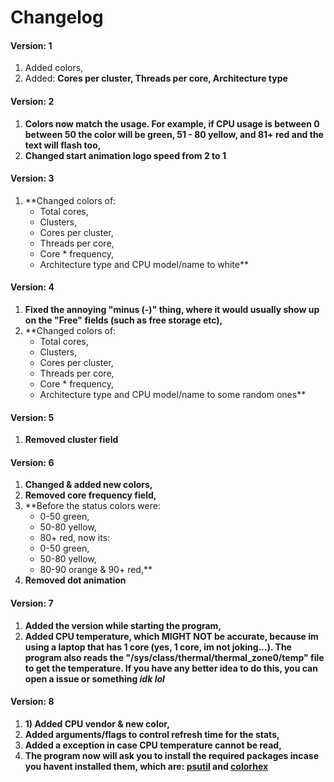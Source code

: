 # Changelog

#### Version: 1
1. Added colors,
2. Added: **Cores per cluster, Threads per core, Architecture type**

#### Version: 2
1. **Colors now match the usage. For example, if CPU usage is between 0 between 50 the color will be green, 51 - 80 yellow, and 81+ red and the text will flash too,**
2. **Changed start animation logo speed from 2 to 1**

#### Version: 3
1. **Changed colors of: 
	+ Total cores,
	+ Clusters,
	+ Cores per cluster,
	+ Threads per core,
	+ Core * frequency,
	+ Architecture type and CPU model/name to white**

#### Version: 4
1. **Fixed the annoying "minus (-)" thing, where it would usually show up on the "Free" fields (such as free storage etc),**
2. **Changed colors of:
	+ Total cores,
	+ Clusters,
	+ Cores per cluster,
	+ Threads per core,
	+ Core * frequency,
	+ Architecture type and CPU model/name to some random ones**

#### Version: 5
1. **Removed cluster field**

#### Version: 6
1. **Changed & added new colors,**
2. **Removed core frequency field,**
3. **Before the status colors were: 
	+ 0-50 green,
	+ 50-80 yellow,
	+ 80+ red,
	now its:
	+ 0-50 green,
	+ 50-80 yellow,
	+ 80-90 orange & 90+ red,**
4. **Removed dot animation**

#### Version: 7
1. **Added the version while starting the program,**
2. **Added CPU temperature, which MIGHT NOT be accurate, because im using a laptop that has 1 core (yes, 1 core, im not joking...). The program also reads the "/sys/class/thermal/thermal_zone0/temp" file to get the temperature. If you have any better idea to do this, you can open a issue or something *idk lol***

#### Version: 8
1. **1) Added CPU vendor & new color,**
2. **Added arguments/flags to control refresh time for the stats,**
3. **Added a exception in case CPU temperature cannot be read,**
4. **The program now will ask you to install the required packages incase you havent installed them, which are: [psutil](https://pypi.org/project/psutil/) and [colorhex](https://pypi.org/project/colorhex/)**